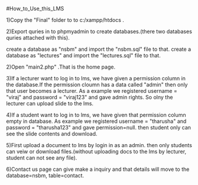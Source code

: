 #How_to_Use_this_LMS


1)Copy the "Final" folder to to c:/xampp/htdocs .

2)Export quries in to phpmyadmin to create databases.(there two databases quries attached with this).

create a database as "nsbm" and import the "nsbm.sql" file to that.
create a database as "lectures" and import the "lectures.sql" file to that.

2)Open "main2.php" .That is the home page.

3)If a lecturer want to log in to lms, we have given a permission column in the database.If 
the permission cloumn has a data called "admin" then only that user becomes a lecturer. 
As a example we registered username = "viraj" and password = "viraj123" and gave admin rights. 
So olny the lecturer can upload slide to the lms.

4)If a student want to log in to lms, we have given that permission column empty in database.
As example we registered username = "tharusha" and password = "tharusha123" and gave permission=null.
then student only can see the slide contents and download.

5)First upload a document to lms by login in as an admin. then only students can veiw or download
files.(without uploading docs to the lms by lecturer, student can not see any file).

6)Contact us page can give make a inquiry and that details will move to the database=nsbm, 
table=contact.
